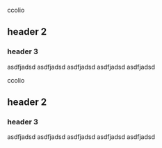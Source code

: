 ccolio
## header 2

### header 3

asdfjadsd
asdfjadsd
asdfjadsd
asdfjadsd
asdfjadsd

ccolio
## header 2

### header 3

asdfjadsd
asdfjadsd
asdfjadsd
asdfjadsd
asdfjadsd